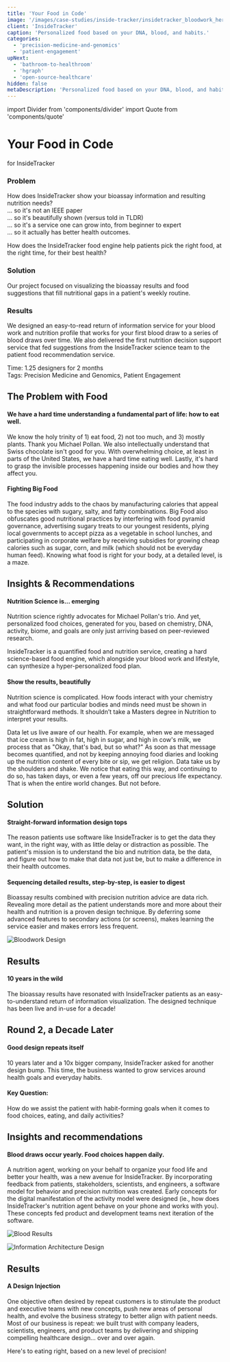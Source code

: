 ```yaml
---
title: 'Your Food in Code'
image: '/images/case-studies/inside-tracker/insidetracker_bloodwork_hero.jpg'
client: 'InsideTracker'
caption: 'Personalized food based on your DNA, blood, and habits.'
categories:
  - 'precision-medicine-and-genomics'
  - 'patient-engagement'
upNext:
  - 'bathroom-to-healthroom'
  - 'hgraph'
  - 'open-source-healthcare'
hidden: false
metaDescription: 'Personalized food based on your DNA, blood, and habits.'
---
```


import Divider from 'components/divider'
import Quote from 'components/quote'

# Your Food in Code

for InsideTracker

### Problem

<!-- prettier-ignore-start -->
How does InsideTracker show your bioassay information and resulting nutrition needs?  
... so it's not an IEEE paper  
... so it's beautifully shown (versus told in TLDR)  
... so it's a service one can grow into, from beginner to expert  
... so it actually has better health outcomes.
<!-- prettier-ignore-end -->

How does the InsideTracker food engine help patients pick the right food, at the right time, for their best health?

### Solution

Our project focused on visualizing the bioassay results and food suggestions that fill nutritional gaps in a patient's weekly routine.

### Results

We designed an easy-to-read return of information service for your blood work and nutrition profile that works for your first blood draw to a series of blood draws over time. We also delivered the first nutrition decision support service that fed suggestions from the InsideTracker science team to the patient food recommendation service.

<span class="text--uppercase text--gray text--bold text--spacing text--md">Time:</span> 1.25 designers for 2 months
<br /><span class="text--uppercase text--gray text--bold text--spacing text--md">Tags:</span> Precision Medicine and Genomics, Patient Engagement

<Divider />

## The Problem with Food

#### We have a hard time understanding a fundamental part of life: how to eat well.

We know the holy trinity of 1) eat food, 2) not too much, and 3) mostly plants. Thank you Michael Pollan. We also intellectually understand that Swiss chocolate isn't good for you. With overwhelming choice, at least in parts of the United States, we have a hard time eating well. Lastly, it's hard to grasp the invisible processes happening inside our bodies and how they affect you.

#### Fighting Big Food

The food industry adds to the chaos by manufacturing calories that appeal to the species with sugary, salty, and fatty combinations. Big Food also obfuscates good nutritional practices by interfering with food pyramid governance, advertising sugary treats to our youngest residents, plying local governments to accept pizza as a vegetable in school lunches, and participating in corporate welfare by receiving subsidies for growing cheap calories such as sugar, corn, and milk (which should not be everyday human feed). Knowing what food is right for your body, at a detailed level, is a maze.

<Divider />

## Insights & Recommendations

#### Nutrition Science is... emerging

Nutrition science rightly advocates for Michael Pollan's trio. And yet, personalized food choices, generated for you, based on chemistry, DNA, activity, biome, and goals are only just arriving based on peer-reviewed research.

InsideTracker is a quantified food and nutrition service, creating a hard science-based food engine, which alongside your blood work and lifestyle, can synthesize a hyper-personalized food plan.

#### Show the results, beautifully

Nutrition science is complicated. How foods interact with your chemistry and what food our particular bodies and minds need must be shown in straightforward methods. It shouldn’t take a Masters degree in Nutrition to interpret your results.

<Quote quotee="From Bathroom to Healthroom" quoteeSub="">Data let us live aware of our health. For example, when we are messaged that ice cream is high in fat, high in sugar, and high in cow's milk, we process that as "Okay, that's bad, but so what?" As soon as that message becomes quantified, and not by keeping annoying food diaries and looking up the nutrition content of every bite or sip, we get religion. Data take us by the shoulders and shake. We notice that eating this way, and continuing to do so, has taken days, or even a few years, off our precious life expectancy. That is when the entire world changes. But not before.</Quote>

## Solution

#### Straight-forward information design tops

The reason patients use software like InsideTracker is to get the data they want, in the right way, with as little delay or distraction as possible. The patient's mission is to understand the bio and nutrition data, be the data, and figure out how to make that data not just be, but to make a difference in their health outcomes.

#### Sequencing detailed results, step-by-step, is easier to digest

Bioassay results combined with precision nutrition advice are data rich. Revealing more detail as the patient understands more and more about their health and nutrition is a proven design technique. By deferring some advanced features to secondary actions (or screens), makes learning the service easier and makes errors less frequent.

![Bloodwork Design](/images/case-studies/inside-tracker/insidetracker_bloodwork_design_lg.jpg)

<Divider />

## Results

#### 10 years in the wild

The bioassay results have resonated with InsideTracker patients as an easy-to-understand return of information visualization. The designed technique has been live and in-use for a decade!

## Round 2, a Decade Later

#### Good design repeats itself

10 years later and a 10x bigger company, InsideTracker asked for another design bump. This time, the business wanted to grow services around health goals and everyday habits.

#### Key Question:

How do we assist the patient with habit-forming goals when it comes to food choices, eating, and daily activities?

## Insights and recommendations

#### Blood draws occur yearly. Food choices happen daily.

A nutrition agent, working on your behalf to organize your food life and better your health, was a new avenue for InsideTracker. By incorporating feedback from patients, stakeholders, scientists, and engineers, a software model for behavior and precision nutrition was created. Early concepts for the digital manifestation of the activity model were designed (ie., how does InsideTracker's nutrition agent behave on your phone and works with you). These concepts fed product and development teams next iteration of the software.

![Blood Results](/images/case-studies/inside-tracker/insidetracker_blood_results_4.jpg)

![Information Architecture Design](/images/case-studies/inside-tracker/insidetracker_information_architecture_3.jpg)

## Results

#### A Design Injection

One objective often desired by repeat customers is to stimulate the product and executive teams with new concepts, push new areas of personal health, and evolve the business strategy to better align with patient needs. Most of our business is repeat: we built trust with company leaders, scientists, engineers, and product teams by delivering and shipping compelling healthcare design... over and over again.

Here's to eating right, based on a new level of precision!
